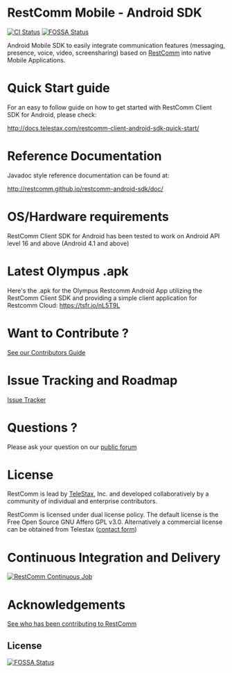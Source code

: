 RestComm Mobile - Android SDK
================


[![CI Status](http://img.shields.io/travis/RestComm/restcomm-android-sdk.svg?style=flat)](https://travis-ci.org/RestComm/restcomm-android-sdk)
[![FOSSA Status](https://app.fossa.io/api/projects/git%2Bhttps%3A%2F%2Fgithub.com%2FRestComm%2Frestcomm-android-sdk.svg?type=shield)](https://app.fossa.io/projects/git%2Bhttps%3A%2F%2Fgithub.com%2FRestComm%2Frestcomm-android-sdk?ref=badge_shield)

Android Mobile SDK to easily integrate communication features (messaging, presence, voice, video, screensharing) based on [RestComm](http://restcomm.com/) into native Mobile Applications.

Quick Start guide
================

For an easy to follow guide on how to get started with RestComm Client SDK for Android, please check:

http://docs.telestax.com/restcomm-client-android-sdk-quick-start/

Reference Documentation
================

Javadoc style reference documentation can be found at:

http://restcomm.github.io/restcomm-android-sdk/doc/

OS/Hardware requirements
================

RestComm Client SDK for Android has been tested to work on Android API level 16 and above (Android 4.1 and above)

Latest Olympus .apk
=============================

Here's the .apk for the Olympus Restcomm Android App utilizing the RestComm Client SDK and providing a simple client application for Restcomm Cloud: https://tsfr.io/nL5T9L

Want to Contribute ? 
========
[See our Contributors Guide](https://github.com/Restcomm/RestComm-Core/wiki/Contribute-to-RestComm)

Issue Tracking and Roadmap
========
[Issue Tracker](https://github.com/Restcomm/restcomm-android-sdk/issues)

Questions ?
========
Please ask your question on our [public forum](http://groups.google.com/group/restcomm)

License
========

RestComm is lead by [TeleStax](http://www.telestax.com/), Inc. and developed collaboratively by a community of individual and enterprise contributors.

RestComm is licensed under dual license policy. The default license is the Free Open Source GNU Affero GPL v3.0. Alternatively a commercial license can be obtained from Telestax ([contact form](http://www.telestax.com/contactus/#InquiryForm))

Continuous Integration and Delivery
========
[![RestComm Continuous Job](http://www.cloudbees.com/sites/default/files/Button-Built-on-CB-1.png)](https://mobicents.ci.cloudbees.com/job/RestComm/)

Acknowledgements
========
[See who has been contributing to RestComm](http://www.telestax.com/opensource/acknowledgments/)


## License
[![FOSSA Status](https://app.fossa.io/api/projects/git%2Bhttps%3A%2F%2Fgithub.com%2FRestComm%2Frestcomm-android-sdk.svg?type=large)](https://app.fossa.io/projects/git%2Bhttps%3A%2F%2Fgithub.com%2FRestComm%2Frestcomm-android-sdk?ref=badge_large)
